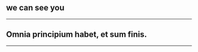
we can see you
--------------

--------------------
Omnia principium habet, et sum finis.
--------------------
--------------------

